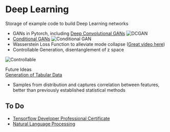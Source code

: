 # Deep Learning
Storage of example code to build Deep Learning networks
- GANs in Pytorch, including [Deep Convolutional GANs](https://arxiv.org/pdf/1511.06434v1.pdf)
![DCGAN](https://miro.medium.com/max/846/1*rdXKdyfNjorzP10ZA3yNmQ.png)
- [Conditional GANs](https://arxiv.org/pdf/1411.1784.pdf) 
![Conditional GAN](https://3qeqpr26caki16dnhd19sv6by6v-wpengine.netdna-ssl.com/wp-content/uploads/2019/05/Example-of-a-Conditional-Generator-and-a-Conditional-Discriminator-in-a-Conditional-Generative-Adversarial-Network-1024x887.png)
- Wasserstein Loss Function to alleviate mode collapse ([Great video here](https://www.coursera.org/lecture/build-basic-generative-adversarial-networks-gans/mode-collapse-Terkm))
- Controllable Generation, disentanglement of z space 

![Controllable](https://i.imgur.com/TkJZLee.png)

Future Ideas  
[Generation of Tabular Data](https://arxiv.org/pdf/1811.11264.pdf)
- Samples from distribution and captures correlation between features, better than previously established statistical methods

## To Do
- [Tensorflow Developer Professional Certificate](https://www.coursera.org/professional-certificates/tensorflow-in-practice?utm_source=deeplearning-ai&utm_medium=institutions&utm_campaign=TF3)
- [Natural Language Processing](https://www.coursera.org/specializations/natural-language-processing)


